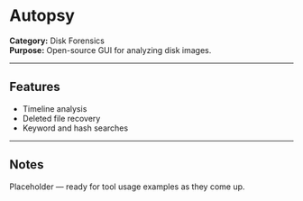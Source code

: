 # Autopsy

**Category:** Disk Forensics  
**Purpose:** Open-source GUI for analyzing disk images.

---

## Features
- Timeline analysis
- Deleted file recovery
- Keyword and hash searches

---

## Notes
Placeholder — ready for tool usage examples as they come up.
